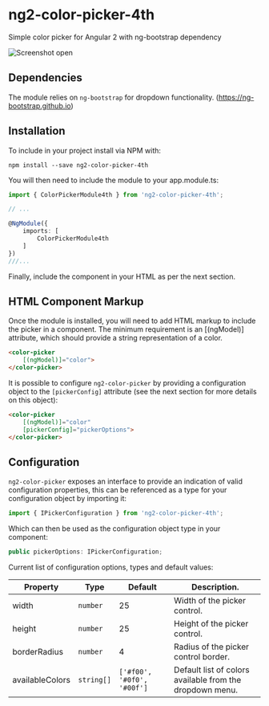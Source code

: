 # ng2-color-picker-4th

Simple color picker for Angular 2 with ng-bootstrap dependency

![Screenshot open](https://raw.githubusercontent.com/daniel4thsource/ng2-color-picker-4th/master/assets/screenshot-color-picker-open.png)

## Dependencies

The module relies on `ng-bootstrap` for dropdown functionality. (https://ng-bootstrap.github.io)

## Installation

To include in your project install via NPM with:

```
npm install --save ng2-color-picker-4th
```

You will then need to include the module to your app.module.ts:

```typescript
import { ColorPickerModule4th } from 'ng2-color-picker-4th';

// ...

@NgModule({
    imports: [
        ColorPickerModule4th
    ]
})
///...
```

Finally, include the component in your HTML as per the next section.

## HTML Component Markup

Once the module is installed, you will need to add HTML markup to include the picker in a component.
The minimum requirement is an [(ngModel)] attribute, which should provide a string representation of a color.

```html
<color-picker
    [(ngModel)]="color">
</color-picker>
```

It is possible to configure `ng2-color-picker` by providing a configuration object to the `[pickerConfig]` attribute (see the next section for more details on this object):

```html
<color-picker
    [(ngModel)]="color"
    [pickerConfig]="pickerOptions">
</color-picker>
```

## Configuration

`ng2-color-picker` exposes an interface to provide an indication of valid configuration properties, this can be referenced as a type for your configuration object by importing it:

```typescript
import { IPickerConfiguration } from 'ng2-color-picker-4th';
```

Which can then be used as the configuration object type in your component:

```typescript
public pickerOptions: IPickerConfiguration;
```

Current list of configuration options, types and default values:

| Property | Type | Default | Description. |
| -------- | ---- | ------- | ------------ |
| width | `number` | 25 | Width of the picker control. |
| height | `number` | 25 | Height of the picker control. |
| borderRadius | `number` | 4 | Radius of the picker control border. |
| availableColors | `string[]` | `['#f00', '#0f0', '#00f']` | Default list of colors available from the dropdown menu. |
